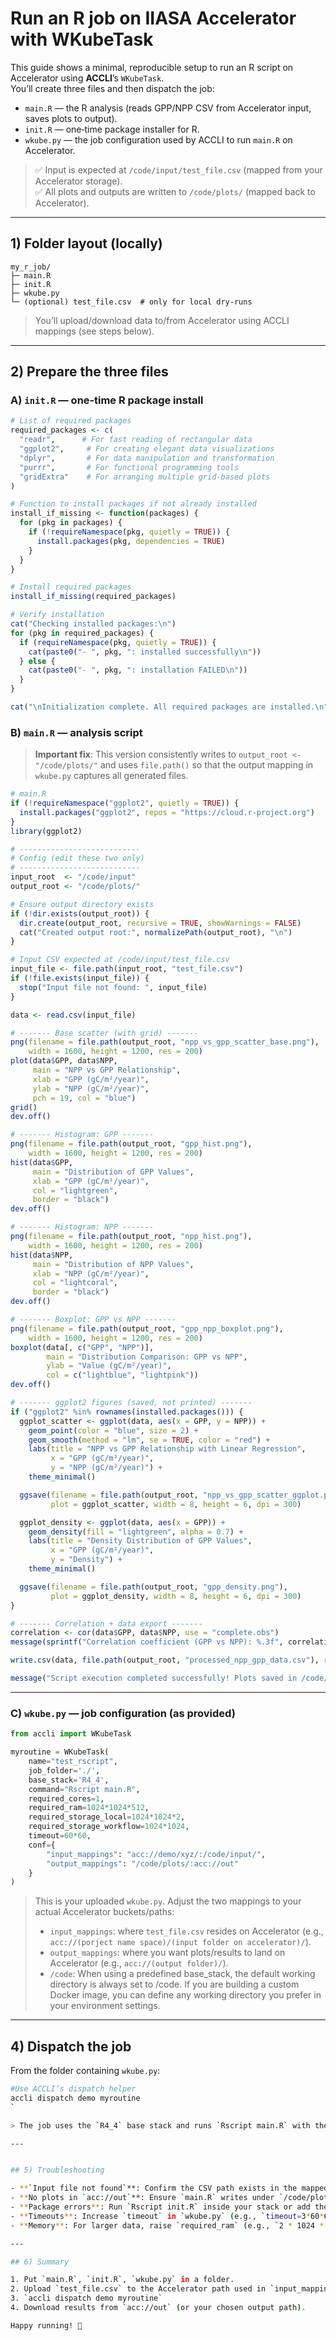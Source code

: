 # Run an R job on IIASA Accelerator with **WKubeTask**

This guide shows a minimal, reproducible setup to run an R script on Accelerator using **ACCLI**’s `WKubeTask`.  
You’ll create three files and then dispatch the job:

- `main.R` — the R analysis (reads GPP/NPP CSV from Accelerator input, saves plots to output).
- `init.R` — one‑time package installer for R.
- `wkube.py` — the job configuration used by ACCLI to run `main.R` on Accelerator.

> ✅ Input is expected at `/code/input/test_file.csv` (mapped from your Accelerator storage).  
> ✅ All plots and outputs are written to `/code/plots/` (mapped back to Accelerator).

---

## 1) Folder layout (locally)

```
my_r_job/
├─ main.R
├─ init.R
├─ wkube.py
└─ (optional) test_file.csv  # only for local dry-runs
```

> You’ll upload/download data to/from Accelerator using ACCLI mappings (see steps below).

---

## 2) Prepare the three files

### A) `init.R` — one‑time R package install

```r
# List of required packages
required_packages <- c(
  "readr",      # For fast reading of rectangular data
  "ggplot2",     # For creating elegant data visualizations
  "dplyr",       # For data manipulation and transformation
  "purrr",       # For functional programming tools
  "gridExtra"    # For arranging multiple grid-based plots
)

# Function to install packages if not already installed
install_if_missing <- function(packages) {
  for (pkg in packages) {
    if (!requireNamespace(pkg, quietly = TRUE)) {
      install.packages(pkg, dependencies = TRUE)
    }
  }
}

# Install required packages
install_if_missing(required_packages)

# Verify installation
cat("Checking installed packages:\n")
for (pkg in required_packages) {
  if (requireNamespace(pkg, quietly = TRUE)) {
    cat(paste0("- ", pkg, ": installed successfully\n"))
  } else {
    cat(paste0("- ", pkg, ": installation FAILED\n"))
  }
}

cat("\nInitialization complete. All required packages are installed.\n")
```


### B) `main.R` — analysis script

> **Important fix**: This version consistently writes to `output_root <- "/code/plots/"` and uses `file.path()` so that the output mapping in `wkube.py` captures all generated files.

```r
# main.R
if (!requireNamespace("ggplot2", quietly = TRUE)) {
  install.packages("ggplot2", repos = "https://cloud.r-project.org")
}
library(ggplot2)

# ---------------------------
# Config (edit these two only)
# ---------------------------
input_root  <- "/code/input"
output_root <- "/code/plots/"

# Ensure output directory exists
if (!dir.exists(output_root)) {
  dir.create(output_root, recursive = TRUE, showWarnings = FALSE)
  cat("Created output root:", normalizePath(output_root), "\n")
}

# Input CSV expected at /code/input/test_file.csv
input_file <- file.path(input_root, "test_file.csv")
if (!file.exists(input_file)) {
  stop("Input file not found: ", input_file)
}

data <- read.csv(input_file)

# ------- Base scatter (with grid) -------
png(filename = file.path(output_root, "npp_vs_gpp_scatter_base.png"),
    width = 1600, height = 1200, res = 200)
plot(data$GPP, data$NPP,
     main = "NPP vs GPP Relationship",
     xlab = "GPP (gC/m²/year)",
     ylab = "NPP (gC/m²/year)",
     pch = 19, col = "blue")
grid()
dev.off()

# ------- Histogram: GPP -------
png(filename = file.path(output_root, "gpp_hist.png"),
    width = 1600, height = 1200, res = 200)
hist(data$GPP,
     main = "Distribution of GPP Values",
     xlab = "GPP (gC/m²/year)",
     col = "lightgreen",
     border = "black")
dev.off()

# ------- Histogram: NPP -------
png(filename = file.path(output_root, "npp_hist.png"),
    width = 1600, height = 1200, res = 200)
hist(data$NPP,
     main = "Distribution of NPP Values",
     xlab = "NPP (gC/m²/year)",
     col = "lightcoral",
     border = "black")
dev.off()

# ------- Boxplot: GPP vs NPP -------
png(filename = file.path(output_root, "gpp_npp_boxplot.png"),
    width = 1600, height = 1200, res = 200)
boxplot(data[, c("GPP", "NPP")],
        main = "Distribution Comparison: GPP vs NPP",
        ylab = "Value (gC/m²/year)",
        col = c("lightblue", "lightpink"))
dev.off()

# ------- ggplot2 figures (saved, not printed) -------
if ("ggplot2" %in% rownames(installed.packages())) {
  ggplot_scatter <- ggplot(data, aes(x = GPP, y = NPP)) +
    geom_point(color = "blue", size = 2) +
    geom_smooth(method = "lm", se = TRUE, color = "red") +
    labs(title = "NPP vs GPP Relationship with Linear Regression",
         x = "GPP (gC/m²/year)",
         y = "NPP (gC/m²/year)") +
    theme_minimal()

  ggsave(filename = file.path(output_root, "npp_vs_gpp_scatter_ggplot.png"),
         plot = ggplot_scatter, width = 8, height = 6, dpi = 300)

  ggplot_density <- ggplot(data, aes(x = GPP)) +
    geom_density(fill = "lightgreen", alpha = 0.7) +
    labs(title = "Density Distribution of GPP Values",
         x = "GPP (gC/m²/year)",
         y = "Density") +
    theme_minimal()

  ggsave(filename = file.path(output_root, "gpp_density.png"),
         plot = ggplot_density, width = 8, height = 6, dpi = 300)
}

# ------- Correlation + data export -------
correlation <- cor(data$GPP, data$NPP, use = "complete.obs")
message(sprintf("Correlation coefficient (GPP vs NPP): %.3f", correlation))

write.csv(data, file.path(output_root, "processed_npp_gpp_data.csv"), row.names = FALSE)

message("Script execution completed successfully! Plots saved in /code/plots/")
```

---

### C) `wkube.py` — job configuration (as provided)

```python
from accli import WKubeTask

myroutine = WKubeTask(
    name="test_rscript",
    job_folder='./',
    base_stack='R4_4',
    command="Rscript main.R",
    required_cores=1,
    required_ram=1024*1024*512,
    required_storage_local=1024*1024*2,
    required_storage_workflow=1024*1024,
    timeout=60*60,
    conf={
        "input_mappings": "acc://demo/xyz/:/code/input/",
        "output_mappings": "/code/plots/:acc://out"
    }
)
```
> This is your uploaded `wkube.py`. Adjust the two mappings to your actual Accelerator buckets/paths:
>
> - `input_mappings`: where `test_file.csv` resides on Accelerator (e.g., `acc://(porject name space)/(input folder on accelerator)/`).
> - `output_mappings`: where you want plots/results to land on Accelerator (e.g., `acc://(output folder)/`).
> - `/code`: When using a predefined base_stack, the default working directory is always set to /code. If you are building a custom Docker image, you can define any working directory you prefer in your environment settings. 
---


## 4) Dispatch the job

From the folder containing `wkube.py`:
```bash
#Use ACCLI’s dispatch helper
accli dispatch demo myroutine
`

> The job uses the `R4_4` base stack and runs `Rscript main.R` with the mappings you set.

---


## 5) Troubleshooting

- **`Input file not found`**: Confirm the CSV path exists in the mapped input (`accli ls <your acc path>`) and that `wkube.py` points to that path.
- **No plots in `acc://out`**: Ensure `main.R` writes under `/code/plots/` (this guide already does). Check `output_mappings` in `wkube.py`.
- **Package errors**: Run `Rscript init.R` inside your stack or add the packages to your base image. The public CRAN mirror is set in `init.R`.
- **Timeouts**: Increase `timeout` in `wkube.py` (e.g., `timeout=3*60*60`).
- **Memory**: For larger data, raise `required_ram` (e.g., `2 * 1024 * 1024 * 1024`).

---

## 6) Summary

1. Put `main.R`, `init.R`, `wkube.py` in a folder.
2. Upload `test_file.csv` to the Accelerator path used in `input_mappings`.
3. `accli dispatch demo myroutine`
4. Download results from `acc://out` (or your chosen output path).

Happy running! 🚀
